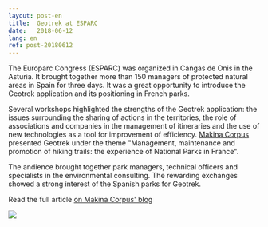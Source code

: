```yaml
---
layout: post-en
title:  Geotrek at ESPARC
date:   2018-06-12
lang: en
ref: post-20180612
---
```


The Europarc Congress (ESPARC) was organized in Cangas de Onis in the Asturia. It brought together more than 150 managers of protected natural areas in Spain for three days. It was a great opportunity to introduce the Geotrek application and its positioning in French parks.

Several workshops highlighted the strengths of the Geotrek application: the issues surrounding the sharing of actions in the territories, the role of associations and companies in the management of itineraries and the use of new technologies as a tool for improvement of efficiency.
<a href="http://www.makina-corpus.com/" target="_blank">Makina Corpus</a> presented Geotrek under the theme "Management, maintenance and promotion of hiking trails: the experience of National Parks in France".

The andience brought together park managers, technical officers and specialists in the environmental consulting. The rewarding exchanges showed a strong interest of the Spanish parks for Geotrek.

Read the full article <a href="https://makina-corpus.com/blog/societe/compte-rendu-european-day-of-parks-2018-espagne" target="_blank">on Makina Corpus' blog</a> 

<img style="max-width: 100%;" src="{{ site.baseurl }}/assets/img/european-day-parks.png">
